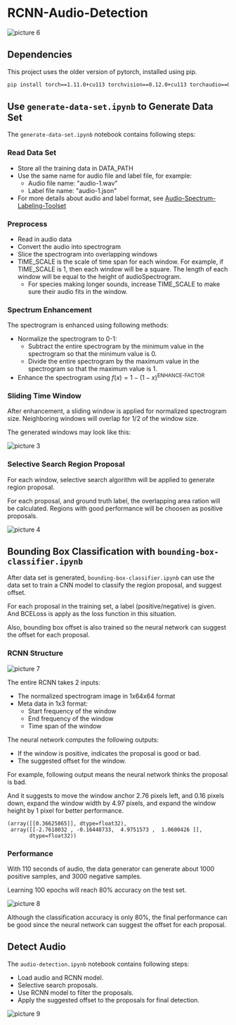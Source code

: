 # RCNN-Audio-Detection

![picture 6](/images/2022-08-24-23-17-56-cover.png)

## Dependencies

This project uses the older version of pytorch, installed using pip.

```bash
pip install torch==1.11.0+cu113 torchvision==0.12.0+cu113 torchaudio==0.11.0 --extra-index-url https://download.pytorch.org/whl/cu113
```

## Use `generate-data-set.ipynb` to Generate Data Set

The `generate-data-set.ipynb` notebook contains following steps:

### Read Data Set

- Store all the training data in DATA_PATH
- Use the same name for audio file and label file, for example:
  - Audio file name: "audio-1.wav"
  - Label file name: "audio-1.json"
- For more details about audio and label format, see [Audio-Spectrum-Labeling-Toolset](https://github.com/Fangjun-Zhou/Audio-Spectrum-Labeling-Toolset)

### Preprocess

- Read in audio data
- Convert the audio into spectrogram
- Slice the spectrogram into overlapping windows
- TIME_SCALE is the scale of time span for each window. For example, if TIME_SCALE is 1, then each window will be a square. The length of each window will be equal to the height of audioSpectrogram.
  - For species making longer sounds, increase TIME_SCALE to make sure their audio fits in the window.

### Spectrum Enhancement

The spectrogram is enhanced using following methods:

- Normalize the spectrogram to 0-1:
  - Subtract the entire spectrogram by the minimum value in the spectrogram so that the minimum value is 0.
  - Divide the entire spectrogram by the maximum value in the spectrogram so that the maximum value is 1.
- Enhance the spectrogram using $f(x) = 1 - (1-x)^{\text{ENHANCE-FACTOR}}$

### Sliding Time Window

After enhancement, a sliding window is applied for normalized spectrogram size. Neighboring windows will overlap for 1/2 of the window size.

The generated windows may look like this:

![picture 3](/images/2022-08-24-22-41-27-sliding-windows.png)

### Selective Search Region Proposal

For each window, selective search algorithm will be applied to generate region proposal.

For each proposal, and ground truth label, the overlapping area ration will be calculated. Regions with good performance will be choosen as positive proposals.

![picture 4](/images/2022-08-24-22-42-06-positive-negative-search.png)

## Bounding Box Classification with `bounding-box-classifier.ipynb`

After data set is generated, `bounding-box-classifier.ipynb` can use the data set to train a CNN model to classify the region proposal, and suggest offset.

For each proposal in the training set, a label (positive/negative) is given. And BCELoss is apply as the loss function in this situation.

Also, bounding box offset is also trained so the neural network can suggest the offset for each proposal.

### RCNN Structure

![picture 7](/images/2022-08-24-23-23-48-rcnn-structure.png)

The entire RCNN takes 2 inputs:

- The normalized spectrogram image in 1x64x64 format
- Meta data in 1x3 format:
  - Start frequency of the window
  - End frequency of the window
  - Time span of the window

The neural network computes the following outputs:

- If the window is positive, indicates the proposal is good or bad.
- The suggested offset for the window.

For example, following output means the neural network thinks the proposal is bad.

And it suggests to move the window anchor 2.76 pixels left, and 0.16 pixels down, expand the window width by 4.97 pixels, and expand the window height by 1 pixel for better performance.

```
(array([[0.36625865]], dtype=float32),
 array([[-2.7618032 , -0.16448733,  4.9751573 ,  1.0600426 ]],
       dtype=float32))
```

### Performance

With 110 seconds of audio, the data generator can generate about 1000 positive samples, and 3000 negative samples.

Learning 100 epochs will reach 80% accuracy on the test set.

![picture 8](/images/2022-08-24-23-28-59-machine-learning-performance.png)

Although the classification accuracy is only 80%, the final performance can be good since the neural network can suggest the offset for each proposal.

## Detect Audio

The `audio-detection.ipynb` notebook contains following steps:

- Load audio and RCNN model.
- Selective search proposals.
- Use RCNN model to filter the proposals.
- Apply the suggested offset to the proposals for final detection.

![picture 9](/images/2022-08-24-23-32-53-audio-detection-demo.png)
